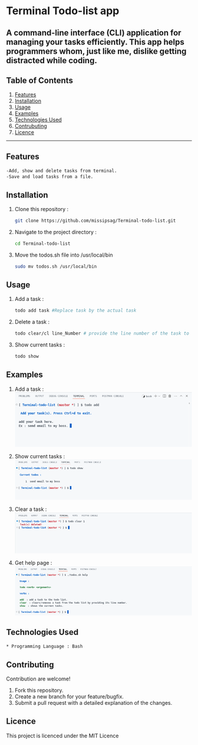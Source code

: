 # Terminal Todo-list app

## A command-line interface (CLI) application for managing your tasks efficiently. This app helps programmers whom, just like me, dislike getting distracted while coding.

## Table of Contents 

1. [Features](#features)
2. [Installation](#installation)
3. [Usage](#usage)
4. [Examples](#examples)
5. [Technologies Used](#technologies-used)
6. [Contrubuting](#contributing)
7. [Licence](#licence)

---

## Features 
    -Add, show and delete tasks from terminal.
    -Save and load tasks from a file.

## Installation 
1. Clone this repository :  
    ```bash
    git clone https://github.com/missipsag/Terminal-todo-list.git

2. Navigate to the project directory : 
    ```bash 
    cd Terminal-todo-list

3. Move the todos.sh file into /usr/local/bin
    ```bash
    sudo mv todos.sh /usr/local/bin

## Usage 
1. Add a task : 
    ```bash 
    todo add task #Replace task by the actual task 

2. Delete a task : 
    ```bash
    todo clear/cl line_Number # provide the line number of the task to delete

3. Show current tasks : 
    ```bash 
    todo show 

## Examples
1. Add a task : 
    ![add a task](./illustrations/add.png)

2. Show current tasks : 
    ![show current tasks](./illustrations/show.png)

3. Clear a task :
    ![clear a task](./illustrations/clear.png)

4. Get help page : 
    ![get help](./illustrations/help.png)


## Technologies Used 
    * Programming Language : Bash

## Contributing 
Contribution are welcome! 

1. Fork this repository.
2. Create a new branch for your feature/bugfix.
3. Submit a pull request with a detailed explanation of the changes.

## Licence 
This project is licenced under the MIT Licence